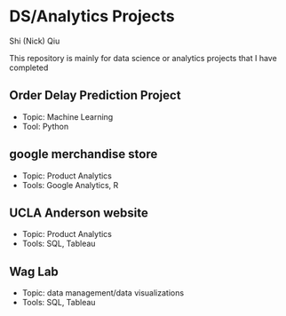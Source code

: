 # DS/Analytics Projects
Shi (Nick) Qiu

This repository is mainly for data science or analytics projects that I have completed

## Order Delay Prediction Project 
- Topic: Machine Learning
- Tool: Python

## google merchandise store
- Topic: Product Analytics
- Tools: Google Analytics, R

## UCLA Anderson website
- Topic: Product Analytics
- Tools: SQL, Tableau

## Wag Lab 
- Topic: data management/data visualizations
- Tools: SQL, Tableau



